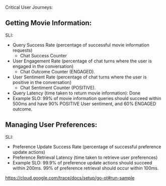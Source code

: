 Critical User Journeys:

## Getting Movie Information:

SLI:
- Query Success Rate (percentage of successful movie information requests)
  - Chat Success Counter
- User Engagement Rate (percentage of chat turns where the user is engaged in the conversation)
  - Chat Outcome Counter (ENGAGED).
- User Sentiment Rate (percentage of chat turns where the user is positive in the conversation)
  - Chat Sentiment Counter (POSITIVE).
- Query Latency (time taken to return movie information): Done
- Example SLO: 99% of movie information queries should succeed within 500ms and have 90% POSITIVE User sentiment, and 60% ENGAGED outcome.

## Managing User Preferences:

SLI:
- Preference Update Success Rate (percentage of successful preference update actions)
- Preference Retrieval Latency (time taken to retrieve user preferences)
- Example SLO: 99.9% of preference update actions should succeed within 200ms. 99% of preference retrieval should occur within 100ms.


https://cloud.google.com/trace/docs/setup/go-ot#run-sample
